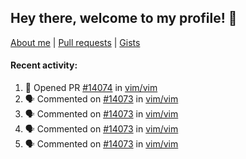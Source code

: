 ## Hey there, welcome to my profile! 👋

[About me](https://seandewar.github.io/)
 | [Pull requests](https://github.com/search?p=1&q=author%3Aseandewar+is%3Apr)
 | [Gists](https://gist.github.com/seandewar)

#### Recent activity:

<!--START_SECTION:activity-->
1. 💪 Opened PR [#14074](https://github.com/vim/vim/pull/14074) in [vim/vim](https://github.com/vim/vim)
2. 🗣 Commented on [#14073](https://github.com/vim/vim/issues/14073#issuecomment-1959310200) in [vim/vim](https://github.com/vim/vim)
3. 🗣 Commented on [#14073](https://github.com/vim/vim/issues/14073#issuecomment-1959284019) in [vim/vim](https://github.com/vim/vim)
4. 🗣 Commented on [#14073](https://github.com/vim/vim/issues/14073#issuecomment-1959133166) in [vim/vim](https://github.com/vim/vim)
5. 🗣 Commented on [#14073](https://github.com/vim/vim/issues/14073#issuecomment-1958964840) in [vim/vim](https://github.com/vim/vim)
<!--END_SECTION:activity-->
